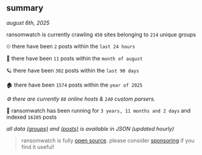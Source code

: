 
## summary
_august 6th, 2025_

ransomwatch is currently crawling `450` sites belonging to `214` unique groups

⏲ there have been `2` posts within the `last 24 hours`

🦈 there have been `11` posts within the `month of august`

🪐 there have been `302` posts within the `last 90 days`

🏚 there have been `1574` posts within the `year of 2025`

_⚙️ there are currently `88` online hosts & `140` custom parsers._

🦕 ransomwatch has been running for `3 years, 11 months and 2 days` and indexed `16205` posts

_all data  [(groups)](http://ransomwhat.telemetry.ltd/groups) and [(posts)](http://ransomwhat.telemetry.ltd/posts) is available in JSON (updated hourly)_

> ransomwatch is fully [open source](https://github.com/joshhighet/ransomwatch#ransomwatch--). please consider [sponsoring](https://github.com/sponsors/joshhighet) if you find it useful!
